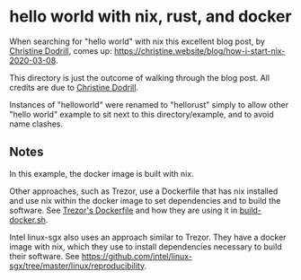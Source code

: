 # hello world with nix, rust, and docker
When searching for "hello world" with nix this excellent blog post, by
[Christine Dodrill](https://christine.website/), comes up:
https://christine.website/blog/how-i-start-nix-2020-03-08.

This directory is just the outcome of walking through the blog post. All
credits are due to [Christine Dodrill](https://christine.website/).

Instances of "helloworld" were renamed to "hellorust" simply to allow other
"hello world" example to sit next to this directory/example, and to avoid
name clashes.

## Notes
In this example, the docker image is built with nix.

Other approaches, such as Trezor, use a Dockerfile that has nix installed and
use nix within the docker image to set dependencies and to build the software.
See [Trezor's Dockerfile](https://github.com/trezor/trezor-firmware/blob/master/ci/Dockerfile)
and how they are using it in
[build-docker.sh](https://github.com/trezor/trezor-firmware/blob/master/build-docker.sh).

Intel linux-sgx also uses an approach similar to Trezor. They have a docker
image with nix, which they use to install dependencies necessary to build
their software.
See https://github.com/intel/linux-sgx/tree/master/linux/reproducibility.

